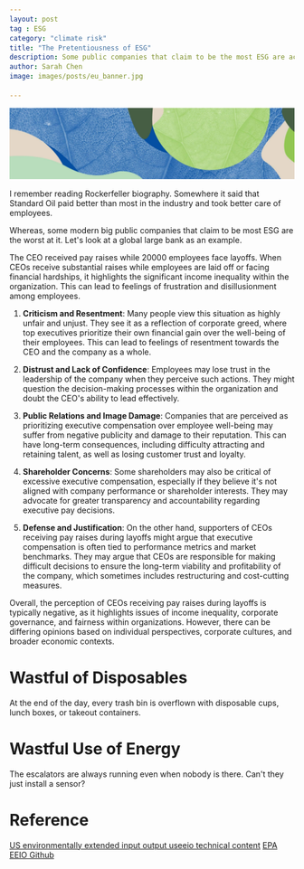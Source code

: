 ```yaml
---
layout: post
tag : ESG
category: "climate risk"
title: "The Pretentiousness of ESG"
description: Some public companies that claim to be the most ESG are actually the worst at it
author: Sarah Chen
image: images/posts/eu_banner.jpg

---
```


![EU Green Deal](..//images//posts//eu_banner.jpg)


I remember reading Rockerfeller biography.  Somewhere it said that Standard Oil paid better than most in the industry and took better care of employees. 

Whereas, some modern big public companies that claim to be most ESG are the worst at it.  Let's look at a global large bank as an example. 

The CEO received pay raises while 20000 employees face layoffs.  When CEOs receive substantial raises while employees are laid off or facing financial hardships, it highlights the significant income inequality within the organization. This can lead to feelings of frustration and disillusionment among employees.

1. **Criticism and Resentment**: Many people view this situation as highly unfair and unjust. They see it as a reflection of corporate greed, where top executives prioritize their own financial gain over the well-being of their employees. This can lead to feelings of resentment towards the CEO and the company as a whole.

2. **Distrust and Lack of Confidence**: Employees may lose trust in the leadership of the company when they perceive such actions. They might question the decision-making processes within the organization and doubt the CEO's ability to lead effectively.

3. **Public Relations and Image Damage**: Companies that are perceived as prioritizing executive compensation over employee well-being may suffer from negative publicity and damage to their reputation. This can have long-term consequences, including difficulty attracting and retaining talent, as well as losing customer trust and loyalty.

4. **Shareholder Concerns**: Some shareholders may also be critical of excessive executive compensation, especially if they believe it's not aligned with company performance or shareholder interests. They may advocate for greater transparency and accountability regarding executive pay decisions.

5. **Defense and Justification**: On the other hand, supporters of CEOs receiving pay raises during layoffs might argue that executive compensation is often tied to performance metrics and market benchmarks. They may argue that CEOs are responsible for making difficult decisions to ensure the long-term viability and profitability of the company, which sometimes includes restructuring and cost-cutting measures.

Overall, the perception of CEOs receiving pay raises during layoffs is typically negative, as it highlights issues of income inequality, corporate governance, and fairness within organizations. However, there can be differing opinions based on individual perspectives, corporate cultures, and broader economic contexts.

# Wastful of Disposables

At the end of the day, every trash bin is overflown with disposable cups, lunch boxes, or takeout containers. 

# Wastful Use of Energy

The escalators are always running even when nobody is there.  Can't they just install a sensor?  


# Reference

[US environmentally extended input output useeio technical content](https://www.epa.gov/land-research/us-environmentally-extended-input-output-useeio-technical-content)
[EPA EEIO Github](https://github.com/USEPA/USEEIO/)